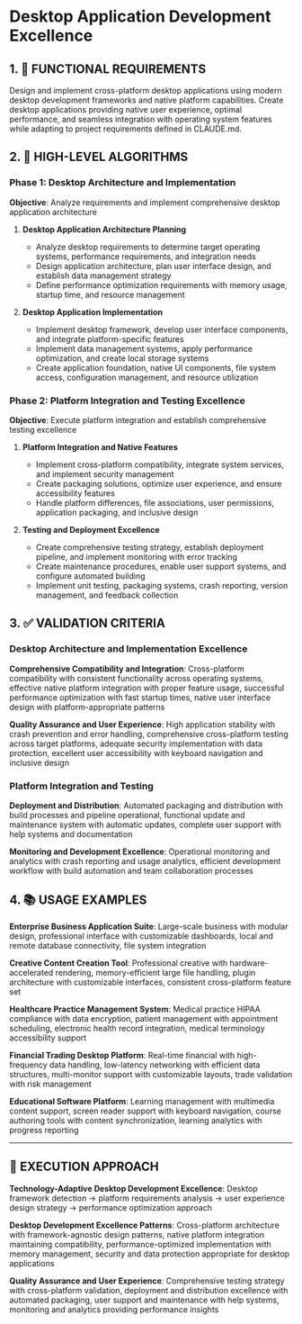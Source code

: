 # Desktop Application Development Excellence

## 1. 🎯 FUNCTIONAL REQUIREMENTS

Design and implement cross-platform desktop applications using modern desktop development frameworks and native platform capabilities. Create desktop applications providing native user experience, optimal performance, and seamless integration with operating system features while adapting to project requirements defined in CLAUDE.md.

## 2. 🔄 HIGH-LEVEL ALGORITHMS

### Phase 1: Desktop Architecture and Implementation
**Objective**: Analyze requirements and implement comprehensive desktop application architecture

1. **Desktop Application Architecture Planning**
   - Analyze desktop requirements to determine target operating systems, performance requirements, and integration needs
   - Design application architecture, plan user interface design, and establish data management strategy
   - Define performance optimization requirements with memory usage, startup time, and resource management

2. **Desktop Application Implementation**
   - Implement desktop framework, develop user interface components, and integrate platform-specific features
   - Implement data management systems, apply performance optimization, and create local storage systems
   - Create application foundation, native UI components, file system access, configuration management, and resource utilization

### Phase 2: Platform Integration and Testing Excellence
**Objective**: Execute platform integration and establish comprehensive testing excellence

1. **Platform Integration and Native Features**
   - Implement cross-platform compatibility, integrate system services, and implement security management
   - Create packaging solutions, optimize user experience, and ensure accessibility features
   - Handle platform differences, file associations, user permissions, application packaging, and inclusive design

2. **Testing and Deployment Excellence**
   - Create comprehensive testing strategy, establish deployment pipeline, and implement monitoring with error tracking
   - Create maintenance procedures, enable user support systems, and configure automated building
   - Implement unit testing, packaging systems, crash reporting, version management, and feedback collection

## 3. ✅ VALIDATION CRITERIA

### Desktop Architecture and Implementation Excellence
**Comprehensive Compatibility and Integration**: Cross-platform compatibility with consistent functionality across operating systems, effective native platform integration with proper feature usage, successful performance optimization with fast startup times, native user interface design with platform-appropriate patterns

**Quality Assurance and User Experience**: High application stability with crash prevention and error handling, comprehensive cross-platform testing across target platforms, adequate security implementation with data protection, excellent user accessibility with keyboard navigation and inclusive design

### Platform Integration and Testing
**Deployment and Distribution**: Automated packaging and distribution with build processes and pipeline operational, functional update and maintenance system with automatic updates, complete user support with help systems and documentation

**Monitoring and Development Excellence**: Operational monitoring and analytics with crash reporting and usage analytics, efficient development workflow with build automation and team collaboration processes

## 4. 📚 USAGE EXAMPLES

**Enterprise Business Application Suite**: Large-scale business with modular design, professional interface with customizable dashboards, local and remote database connectivity, file system integration

**Creative Content Creation Tool**: Professional creative with hardware-accelerated rendering, memory-efficient large file handling, plugin architecture with customizable interfaces, consistent cross-platform feature set

**Healthcare Practice Management System**: Medical practice HIPAA compliance with data encryption, patient management with appointment scheduling, electronic health record integration, medical terminology accessibility support

**Financial Trading Desktop Platform**: Real-time financial with high-frequency data handling, low-latency networking with efficient data structures, multi-monitor support with customizable layouts, trade validation with risk management

**Educational Software Platform**: Learning management with multimedia content support, screen reader support with keyboard navigation, course authoring tools with content synchronization, learning analytics with progress reporting

---

## 🎯 EXECUTION APPROACH

**Technology-Adaptive Desktop Development Excellence**: Desktop framework detection → platform requirements analysis → user experience design strategy → performance optimization approach

**Desktop Development Excellence Patterns**: Cross-platform architecture with framework-agnostic design patterns, native platform integration maintaining compatibility, performance-optimized implementation with memory management, security and data protection appropriate for desktop applications

**Quality Assurance and User Experience**: Comprehensive testing strategy with cross-platform validation, deployment and distribution excellence with automated packaging, user support and maintenance with help systems, monitoring and analytics providing performance insights